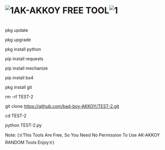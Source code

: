 # ![1](https://user-images.githubusercontent.com/109648009/198331007-463681f1-0c67-4f90-97c5-d58b61ddc04e.gif)AK-AKKOY FREE TOOL![1](https://user-images.githubusercontent.com/109648009/198331178-f9014c72-3313-4101-834e-87ae0ea72bfe.gif)
#


pkg update

pkg upgrade

pkg install python

pip install requests

pip install mechanize

pip install bs4

pkg install git


rm -rf TEST-2

git clone https://github.com/bad-boy-AKKOY/TEST-2.git

cd TEST-2

python TEST-2.py

Note: (☠️This Tools Are Free, So You Need  No Permission To Use AK-AKKOY RANDOM  Tools Enjoy☠️)


